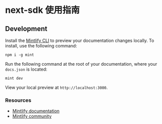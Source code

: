 # next-sdk 使用指南

## Development

Install the [Mintlify CLI](https://www.npmjs.com/package/mint) to preview your documentation changes locally. To install, use the following command:

```
npm i -g mint
```

Run the following command at the root of your documentation, where your `docs.json` is located:

```
mint dev
```

View your local preview at `http://localhost:3000`.

### Resources
- [Mintlify documentation](https://mintlify.com/docs)
- [Mintlify community](https://mintlify.com/community)
